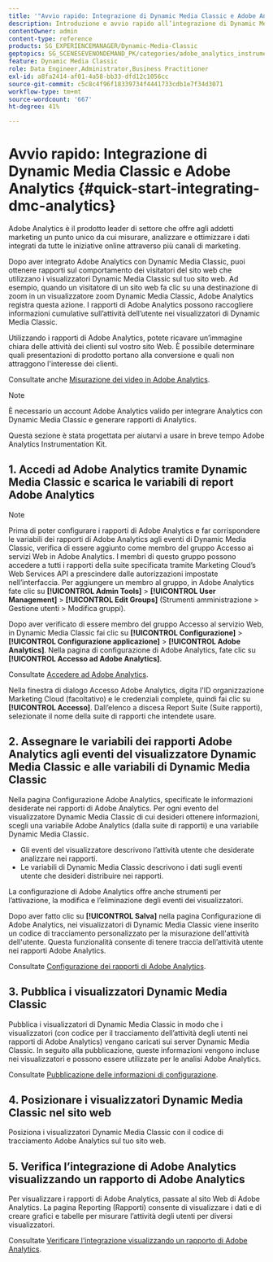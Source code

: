 ```yaml
---
title: '"Avvio rapido: Integrazione di Dynamic Media Classic e Adobe Analytics"'
description: Introduzione e avvio rapido all’integrazione di Dynamic Media Classic e Adobe Analytics per consentirti di iniziare a utilizzare rapidamente.
contentOwner: admin
content-type: reference
products: SG_EXPERIENCEMANAGER/Dynamic-Media-Classic
geptopics: SG_SCENESEVENONDEMAND_PK/categories/adobe_analytics_instrumentation_kit
feature: Dynamic Media Classic
role: Data Engineer,Administrator,Business Practitioner
exl-id: a8fa2414-af01-4a58-bb33-dfd12c1056cc
source-git-commit: c5c8c4f96f18339734f4441733cdb1e7f34d3071
workflow-type: tm+mt
source-wordcount: '667'
ht-degree: 41%

---
```


# Avvio rapido: Integrazione di Dynamic Media Classic e Adobe Analytics {#quick-start-integrating-dmc-analytics}

Adobe Analytics è il prodotto leader di settore che offre agli addetti marketing un punto unico da cui misurare, analizzare e ottimizzare i dati integrati da tutte le iniziative online attraverso più canali di marketing.

Dopo aver integrato Adobe Analytics con Dynamic Media Classic, puoi ottenere rapporti sul comportamento dei visitatori del sito web che utilizzano i visualizzatori Dynamic Media Classic sul tuo sito web. Ad esempio, quando un visitatore di un sito web fa clic su una destinazione di zoom in un visualizzatore zoom Dynamic Media Classic, Adobe Analytics registra questa azione. I rapporti di Adobe Analytics possono raccogliere informazioni cumulative sull’attività dell’utente nei visualizzatori di Dynamic Media Classic.

Utilizzando i rapporti di Adobe Analytics, potete ricavare un’immagine chiara delle attività dei clienti sul vostro sito Web. È possibile determinare quali presentazioni di prodotto portano alla conversione e quali non attraggono l&#39;interesse dei clienti.

Consultate anche [Misurazione dei video in Adobe Analytics](https://experienceleague.adobe.com/docs/media-analytics/using/media-overview.html).

>[!NOTE]
>
>È necessario un account Adobe Analytics valido per integrare Analytics con Dynamic Media Classic e generare rapporti di Analytics.

Questa sezione è stata progettata per aiutarvi a usare in breve tempo Adobe Analytics Instrumentation Kit.

## 1. Accedi ad Adobe Analytics tramite Dynamic Media Classic e scarica le variabili di report Adobe Analytics

>[!NOTE]
>
>Prima di poter configurare i rapporti di Adobe Analytics e far corrispondere le variabili dei rapporti di Adobe Analytics agli eventi di Dynamic Media Classic, verifica di essere aggiunto come membro del gruppo Accesso ai servizi Web in Adobe Analytics. I membri di questo gruppo possono accedere a tutti i rapporti della suite specificata tramite Marketing Cloud’s Web Services API a prescindere dalle autorizzazioni impostate nell’interfaccia. Per aggiungere un membro al gruppo, in Adobe Analytics fate clic su **[!UICONTROL Admin Tools]** > **[!UICONTROL User Management]** > **[!UICONTROL Edit Groups]** (Strumenti amministrazione > Gestione utenti > Modifica gruppi).

Dopo aver verificato di essere membro del gruppo Accesso al servizio Web, in Dynamic Media Classic fai clic su **[!UICONTROL Configurazione]** > **[!UICONTROL Configurazione applicazione]** > **[!UICONTROL Adobe Analytics]**. Nella pagina di configurazione di Adobe Analytics, fate clic su **[!UICONTROL Accesso ad Adobe Analytics]**.

Consultate [Accedere ad Adobe Analytics](log-analytics.md#log_in_to_adobe_analytics).

Nella finestra di dialogo Accesso Adobe Analytics, digita l&#39;ID organizzazione Marketing Cloud (facoltativo) e le credenziali complete, quindi fai clic su **[!UICONTROL Accesso]**. Dall’elenco a discesa Report Suite (Suite rapporti), selezionate il nome della suite di rapporti che intendete usare.

## 2. Assegnare le variabili dei rapporti Adobe Analytics agli eventi del visualizzatore Dynamic Media Classic e alle variabili di Dynamic Media Classic

Nella pagina Configurazione Adobe Analytics, specificate le informazioni desiderate nei rapporti di Adobe Analytics. Per ogni evento del visualizzatore Dynamic Media Classic di cui desideri ottenere informazioni, scegli una variabile Adobe Analytics (dalla suite di rapporti) e una variabile Dynamic Media Classic.

* Gli eventi del visualizzatore descrivono l’attività utente che desiderate analizzare nei rapporti.
* Le variabili di Dynamic Media Classic descrivono i dati sugli eventi utente che desideri distribuire nei rapporti.

La configurazione di Adobe Analytics offre anche strumenti per l’attivazione, la modifica e l’eliminazione degli eventi dei visualizzatori.

Dopo aver fatto clic su **[!UICONTROL Salva]** nella pagina Configurazione di Adobe Analytics, nei visualizzatori di Dynamic Media Classic viene inserito un codice di tracciamento personalizzato per la misurazione dell&#39;attività dell&#39;utente. Questa funzionalità consente di tenere traccia dell’attività utente nei rapporti Adobe Analytics.

Consultate [Configurazione dei rapporti di Adobe Analytics](configuring-analytics-reports.md#configuring_adobe_analytics_reports).

## 3. Pubblica i visualizzatori Dynamic Media Classic

Pubblica i visualizzatori di Dynamic Media Classic in modo che i visualizzatori (con codice per il tracciamento dell’attività degli utenti nei rapporti di Adobe Analytics) vengano caricati sui server Dynamic Media Classic. In seguito alla pubblicazione, queste informazioni vengono incluse nei visualizzatori e possono essere utilizzate per le analisi Adobe Analytics.

Consultate [Pubblicazione delle informazioni di configurazione](publishing-analytics-configuration-information.md#publishing_adobe_analytics_configuration_information).

## 4. Posizionare i visualizzatori Dynamic Media Classic nel sito web

Posiziona i visualizzatori Dynamic Media Classic con il codice di tracciamento Adobe Analytics sul tuo sito web.

## 5. Verifica l’integrazione di Adobe Analytics visualizzando un rapporto di Adobe Analytics

Per visualizzare i rapporti di Adobe Analytics, passate al sito Web di Adobe Analytics. La pagina Reporting (Rapporti) consente di visualizzare i dati e di creare grafici e tabelle per misurare l’attività degli utenti per diversi visualizzatori.

Consultate [Verificare l’integrazione visualizzando un rapporto di Adobe Analytics](testing-integration-viewing-analytics-report.md#testing_the_integration_by_viewing_an_adobe_analytics_report).

